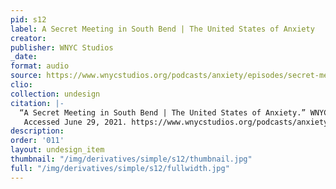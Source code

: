 ```yaml
---
pid: s12
label: A Secret Meeting in South Bend | The United States of Anxiety
creator:
publisher: WNYC Studios
_date:
format: audio
source: https://www.wnycstudios.org/podcasts/anxiety/episodes/secret-meeting-south-bend
clio:
collection: undesign
citation: |-
  “A Secret Meeting in South Bend | The United States of Anxiety.” WNYC Studios.
   Accessed June 29, 2021. https://www.wnycstudios.org/podcasts/anxiety/episodes/secret-meeting-south-bend.
description:
order: '011'
layout: undesign_item
thumbnail: "/img/derivatives/simple/s12/thumbnail.jpg"
full: "/img/derivatives/simple/s12/fullwidth.jpg"
---
```

